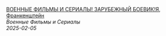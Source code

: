 <!--2025-02-05 13:01:17-->
<div class="yb">
  <a class="nodecor" href="/index.html?filmy/voennye_filmy_i_serialy_zarubejnyj_boevik_ya_frankenshtejn">
    <img class="preview" data-videoid="vROSDKP0XIY" src="https://i3.ytimg.com/vi/vROSDKP0XIY/hqdefault.jpg" align="middle" alt="">
  </a>
  <div class="inlbl text">
    <a class="nodecor" href="/index.html?filmy/voennye_filmy_i_serialy_zarubejnyj_boevik_ya_frankenshtejn">ВОЕННЫЕ ФИЛЬМЫ И СЕРИАЛЫ! ЗАРУБЕЖНЫЙ БОЕВИК!Я, Франкенштейн</a><br>
    <i class="smaller2">Военные Фильмы и Сериалы</i><br>
    <i class="smaller3">2025-02-05</i>
  </div>
</div>
